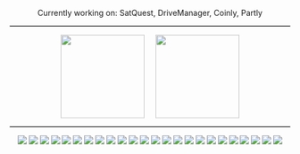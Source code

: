 <p align="center">Currently working on: SatQuest, DriveManager, Coinly, Partly</p>

<hr style="border:1px solid #ccc" />

<p align="center" style="display: flex; justify-content: center; gap: 20px;">
  <img src="https://github-readme-stats.vercel.app/api/top-langs/?username=Aza3l01&layout=compact&theme=tokyonight" height="150" />
<!--   <img src="https://streak-stats.demolab.com/?user=Aza3l01&theme=tokyonight" height="150" /> -->
  <img src="https://github-readme-stats.vercel.app/api?username=Aza3l01&show_icons=true&theme=tokyonight" height="150" />
</p>

<hr style="border:1px solid #ccc" />

<p align="center">
  <!-- Programming Languages -->
  <img src="https://img.shields.io/badge/Code-JavaScript-informational?style=flat&logo=javascript&logoColor=white&color=yellow" />
  <img src="https://img.shields.io/badge/Code-Python-informational?style=flat&logo=python&logoColor=white&color=blue" />
  
  <!-- Frontend -->
  <img src="https://img.shields.io/badge/Frontend-React-informational?style=flat&logo=react&logoColor=white&color=61DAFB" />
  <img src="https://img.shields.io/badge/Frontend-Vue.js-informational?style=flat&logo=vue.js&logoColor=white&color=42b883" />
  <img src="https://img.shields.io/badge/Frontend-Angular-informational?style=flat&logo=angular&logoColor=white&color=DD0031" />
  <img src="https://img.shields.io/badge/Frontend-Flutter-informational?style=flat&logo=flutter&logoColor=white&color=02569B" />

  <!-- Backend & Databases -->
  <img src="https://img.shields.io/badge/Framework-Next.js-informational?style=flat&logo=next.js&logoColor=white&color=000000" />
  <img src="https://img.shields.io/badge/Database-PostgreSQL-informational?style=flat&logo=postgresql&logoColor=white&color=316192" />
  <img src="https://img.shields.io/badge/Database-Redis-informational?style=flat&logo=redis&logoColor=white&color=DC382D" />
  <img src="https://img.shields.io/badge/Database-Firebase-informational?style=flat&logo=firebase&logoColor=white&color=FFCA28" />
  <img src="https://img.shields.io/badge/Database-Supabase-informational?style=flat&logo=supabase&logoColor=white&color=3ECF8E" />

  <!-- DevOps & CI/CD -->
  <img src="https://img.shields.io/badge/CI/CD-Jenkins-informational?style=flat&logo=jenkins&logoColor=white&color=D24939" />
  <img src="https://img.shields.io/badge/CI/CD-GitHub_Actions-informational?style=flat&logo=githubactions&logoColor=white&color=2088FF" />
  <img src="https://img.shields.io/badge/CI/CD-GitLab-informational?style=flat&logo=gitlab&logoColor=white&color=FC6D26" />
  <img src="https://img.shields.io/badge/Container-Docker-informational?style=flat&logo=docker&logoColor=white&color=2496ED" />
  <img src="https://img.shields.io/badge/Container-Kubernetes-informational?style=flat&logo=kubernetes&logoColor=white&color=326CE5" />
  <img src="https://img.shields.io/badge/Infra-AWS-informational?style=flat&logo=amazonaws&logoColor=white&color=FF9900" />
  <img src="https://img.shields.io/badge/Infra-GCP-informational?style=flat&logo=googlecloud&logoColor=white&color=4285F4" />
  <img src="https://img.shields.io/badge/Infra-Terraform-informational?style=flat&logo=terraform&logoColor=white&color=7B42BC" />
  <img src="https://img.shields.io/badge/Infra-Ansible-informational?style=flat&logo=ansible&logoColor=white&color=EE0000" />

  <!-- Automation -->
  <img src="https://img.shields.io/badge/Automation-n8n-informational?style=flat&logo=n8n&logoColor=white&color=F05A28" />
  <img src="https://img.shields.io/badge/Automation-Zapier-informational?style=flat&logo=zapier&logoColor=white&color=FF4A00" />
  <img src="https://img.shields.io/badge/Automation-Make-informational?style=flat&logo=make&logoColor=white&color=4A90E2" />
  <img src="https://img.shields.io/badge/Automation-GHL-informational?style=flat&logo=highlevel&logoColor=white&color=2D3748" />
</p>

